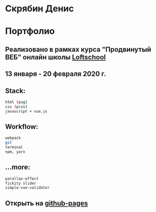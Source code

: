 # Скрябин Денис
# Портфолио

## Реализовано в рамках курса "Продвинутый ВЕБ" онлайн школы [Loftschool](https://loftschool.com/)
## 13 января - 20 февраля 2020 г.

##  Stack:
```sh
html (pug)
css (pcss)
javascript + vue.js
```

##  Workflow:
```sh
webpack
git
terminal
npm, yarn
```

##  ...more:
```sh
parallax-effect
fickity slider
simple-vue-validator
```

## Открыть на [github-pages](https://sden4.github.io/portfolio/)